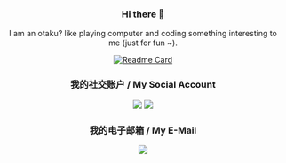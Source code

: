 <div align="center">
  
### Hi there 👋

I am an otaku? like playing computer and coding something interesting to me (just for fun ~).

<!--
**ShiinaRay/ShiinaRay** is a ✨ _special_ ✨ repository because its `README.md` (this file) appears on your GitHub profile.

Here are some ideas to get you started:

- 🔭 I’m currently working on ...
- 🌱 I’m currently learning ...
- 👯 I’m looking to collaborate on ...
- 🤔 I’m looking for help with ...
- 💬 Ask me about ...
- 📫 How to reach me: ...
- 😄 Pronouns: ...
- ⚡ Fun fact: ...
-->


[![Readme Card](https://github-readme-stats-one-bice.vercel.app/api?username=ShiinaRay&show_icons=true&role=OWNER,ORGANIZATION_MEMBER,COLLABORATOR)](#)


### 我的社交账户 / My Social Account

[![](https://img.shields.io/badge/ShiinaRay-blue?style=flat-square&logo=telegram&logoColor=blue)](https://t.me/ShiinaRay)
[![](https://img.shields.io/badge/BiliBili-169fe6?style=flat-square&logo=bilibili&logoColor=white)](https://space.bilibili.com/53761401)

### 我的电子邮箱 / My E-Mail

[![](https://img.shields.io/badge/ShiinaRay-@qq.com-skyblue?style=flat-square)](mailto:ShiinaRay@qq.com)
  
<!-- </div> -->
